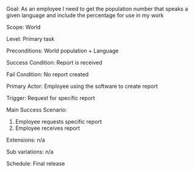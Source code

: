 Goal: As an employee I need to get the population number that speaks a given language and include the percentage for use in my work

Scope: World

Level: Primary task

Preconditions: World population + Language

Success Condition: Report is received

Fail Condition: No report created

Primary Actor: Employee using the software to create report

Trigger: Request for specific report

Main Success Scenario:
1. Employee requests specific report
2. Employee receives report

Extensions: n/a

Sub variations: n/a

Schedule: Final release
